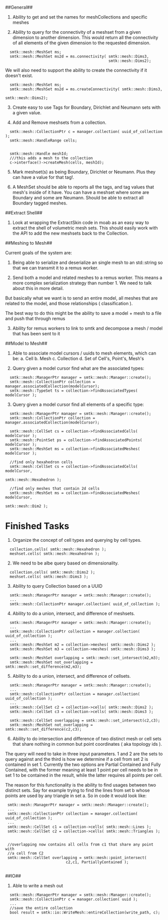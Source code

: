 
##General##

1. Ability to get and set the names for meshCollections and specific meshes

2. Ability to query for the connectivity of a meshset from a given dimension
   to another dimension. This would return all the connectivity of
   all elements of the given dimension to the requested dimension.

```
  smtk::mesh::MeshSet ms;
  smtk::mesh::MeshSet ms2d = ms.connectivity( smtk::mesh::Dims3,
                                              smtk::mesh::Dims2);

```

  We will also need to support the ability to create the connectivity
  if it doesn't exist.

```
  smtk::mesh::MeshSet ms;
  smtk::mesh::MeshSet ms2d = ms.createConnectivity( smtk::mesh::Dims3,
                                                    smtk::mesh::Dims2);

```

3. Create easy to use Tags for Boundary, Dirichlet and Neumann sets with
   a given value.

4. Add and Remove meshsets from a collection.
```
  smtk::mesh::CollectionPtr c = manager.collection( uuid_of_collection );
  smtk::mesh::HandleRange cells;


  smtk::mesh::Handle meshId;
  ///this adds a mesh to the collection
  c->interface()->createMesh(cells, meshId);

```

5. Mark meshset(s) as being Boundary, Dirichlet or Neumann. Plus they can
   have a value for that tag!.

6. A MeshSet should be able to reports all the tags, and tag values that
   mesh's inside of it have. You can have a meshset where some are Boundary
   and some are Neumann. Should be able to extract all Boundary tagged meshes.

##Extract Shell##

1. Look at wrapping the ExtractSkin code in moab as an easy way to extract
   the shell of volumetric mesh sets. This should easily work with the API
   to add the new meshsets back to the Collection.


##Meshing to Mesh##

Current goals of the system are:

1. Being able to serialize and deserialize an single mesh to an std::string
  so that we can transmit it to a remus worker.

2. Send both a model and related meshes to a remus worker. This means
  a more complex serialization strategy than number 1. We need to talk about
  this in more detail.

  But basically what we want is to send an entire model, all meshes that
  are related to the model, and those relationships ( classification ).

  The best way to do this might be the ability to save a model + mesh to a
  file and push that through remus

3. Ability for remus workers to link to smtk and decompose a mesh / model
   that has been sent to it

##Model to Mesh##

1. Able to associate model cursors / uuids to mesh elements, which can be:
  a. Cell
  b. Mesh
  c. Collection
  d. Set of Cell's, Point's, Mesh's


2. Query given a model cursor find what are the associated types:

```
  smtk::mesh::ManagerPtr manager = smtk::mesh::Manager::create();
  smtk::mesh::CollectionPtr collection = manager.associatedCollection(modelCursor);
  smtk::mesh::TypeSet ts = collection->findAssociatedTypes( modelCursor );
```

3. Query given a model cursor find all elements of a specific type:

```
  smtk::mesh::ManagerPtr manager = smtk::mesh::Manager::create();
  smtk::mesh::CollectionPtr collection = manager.associatedCollection(modelCursor);

  smtk::mesh::CellSet cs = collection->findAssociatedCells( modelCursor );
  smtk::mesh::PointSet ps = collection->findAssociatedPoints( modelCursor );
  smtk::mesh::MeshSet ms = collection->findAssociatedMeshes( modelCursor );

  //find only hexahedron cells
  smtk::mesh::CellSet cs = collection->findAssociatedCells( modelCursor,
                                                           smtk::mesh::Hexahedron );

  //find only meshes that contain 2d cells
  smtk::mesh::MeshSet ms = collection->findAssociatedMeshes( modelCursor,
                                                            smtk::mesh::Dim2 );
```

# Finished Tasks #

1. Organize the concept of cell types and querying by cell types.
```
  collection.cells( smtk::mesh::Hexahedron );
  meshset.cells( smtk::mesh::Hexahedron );
```

2. We need to be albe query based on dimensionality.
```
  collection.cells( smtk::mesh::Dims2 );
  meshset.cells( smtk::mesh::Dims3 );
```

3. Ability to query Collection based on a UUID

```
  smtk::mesh::ManagerPtr manager = smtk::mesh::Manager::create();
  ...
  smtk::mesh::CollectionPtr manager.collection( uuid_of_collection );

```

4. Ability to do a union, intersect, and difference of meshsets.
```
  smtk::mesh::ManagerPtr manager = smtk::mesh::Manager::create();
  ...
  smtk::mesh::CollectionPtr collection = manager.collection( uuid_of_collection );
  ...
  smtk::mesh::MeshSet m2 = collection->meshes( smtk::mesh::Dims2 );
  smtk::mesh::MeshSet m3 = collection->meshes( smtk::mesh::Dims3 );

  smtk::mesh::MeshSet overlapping = smtk::mesh::set_intersect(m2,m3);
  smtk::mesh::MeshSet not_overlapping = smtk::mesh::set_difference(m2,m3);
```

5. Ability to do a union, intersect, and difference of cellsets.
```
  smtk::mesh::ManagerPtr manager = smtk::mesh::Manager::create();
  ...
  smtk::mesh::CollectionPtr collection = manager.collection( uuid_of_collection );
  ...
  smtk::mesh::CellSet c2 = collection->cells( smtk::mesh::Dims2 );
  smtk::mesh::CellSet c3 = collection->cells( smtk::mesh::Dims3 );

  smtk::mesh::CellSet overlapping = smtk::mesh::set_intersect(c2,c3);
  smtk::mesh::MeshSet not_overlapping = smtk::mesh::set_difference(c2,c3);
```

6. Ability to do intersection and difference of two distinct mesh or cell sets
 that share nothing in common but point coordinates ( aka topology ids ).

 The query will need to take in three input parameters. 1 and 2 are the sets
 to query against and the third is how we determine if a cell from set 2 is
 contained in set 1. Currently the two options are Partial Contained and
 Fully Contained, with the former meaning at least 1 point per cell needs to be
 in set 1 to be contained in the result, while the latter requires all points
 per cell.

 The reason for this functionality is the ability to find usages between
 two distinct sets. Say for example trying to find the lines from set b whose
 points are used by any triangle in set a. So in code it would look like:

 ```
  smtk::mesh::ManagerPtr manager = smtk::mesh::Manager::create();
  ...
  smtk::mesh::CollectionPtr collection = manager.collection( uuid_of_collection );
  ...
  smtk::mesh::CellSet c1 = collection->cells( smtk::mesh::Lines );
  smtk::mesh::CellSet c2 = collection->cells( smtk::mesh::Triangles );


  //overlapping now contains all cells from c1 that share any point with
  //a cell from C2
  smtk::mesh::CellSet overlapping = smtk::mesh::point_intersect(
                            c2,c1, PartiallyContained );


 ```


##IO##

1. Able to write a mesh out

```
  smtk::mesh::ManagerPtr manager = smtk::mesh::Manager::create();
  smtk::mesh::CollectionPtr c = manager.collection( uuid );
  ...
  //save the entire collection
  bool result = smtk::io::WriteMesh::entireCollection(write_path, c);


```
